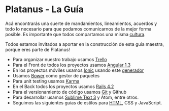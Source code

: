 Platanus - La Guía
=========

Acá encontrarás una suerte de mandamientos, lineamientos, acuerdos y todo lo necesario para que podamos comunicarnos de la mejor forma posible. Es importante que todos compartamos una misma [cultura](/contenido/cultura.md).

Todos estamos invitados a aportar en la construcción de esta guia maestra, porque eres parte de Platanus!

* Para organizar nuestro trabajo usamos [Trello](/contenido/trello.md)
* Para el Front de todos los proyectos usamos [Angular 1.3](/contenido/angular.md)
* En los proyectos móviles usamos [Ionic](/contenido/ionic.md) usando este  [generador](https://github.com/platanus/generator-platanus-ionic)
* Usamos [Bower](/contenido/bower.md) como gestor de paquetes
* Para unit testing usamos [Karma](/contenido/karma.md)
* En el Back todos los proyectos usamos [Rails 4.2](/contenido/rails.md)
* Para el versionamiento de código usamos [Git](/contenido/git.md) y Github
* Para desarrollar usamos [Sublime Text 3](/contenido/sublime.md) y Atom, entre otros.
* Seguimos las siguientes guías de estilos para [HTML](/contenido/html.md), CSS y JavaScript.
